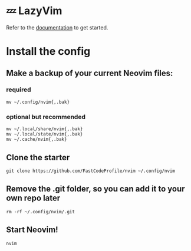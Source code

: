 # 💤 LazyVim

Refer to the [documentation](https://lazyvim.github.io/installation) to get started.


# Install the config

## Make a backup of your current Neovim files:
### required
```
mv ~/.config/nvim{,.bak}
```
### optional but recommended
```
mv ~/.local/share/nvim{,.bak}
mv ~/.local/state/nvim{,.bak}
mv ~/.cache/nvim{,.bak}
```
## Clone the starter
```
git clone https://github.com/FastCodeProfile/nvim ~/.config/nvim
```
## Remove the .git folder, so you can add it to your own repo later
```
rm -rf ~/.config/nvim/.git
```
## Start Neovim!
```
nvim
```
